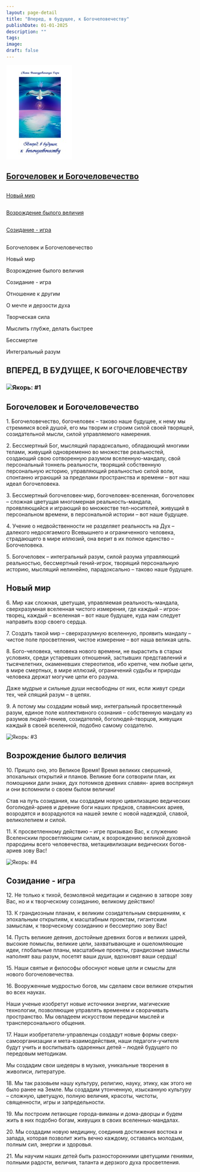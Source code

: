 ```yaml
---
layout: page-detail
title: "Вперед, в будущее, к Богочеловечеству"
publishDate: 01-01-2025
description: ""
tags:
image:
draft: false
---
```


![Вперед, в будущее, к Богочеловечеству](/upload/iblock/b8d/b8da8b16ae7c8507023e923e738f4cd8.jpg)

## 

## [Богочеловек и Богочеловечество](#1)

##   
[Новый мир](#2)

##   
[Возрождение былого величия](#3)

##   
[Созидание - игра](#4)

## 

  
 Богочеловек и Богочеловечество  
  
 Новый мир  
  
 Возрождение былого величия  
  
 Созидание - игра  
  
 Отношение к другим  
  
 О мечте и дерзости духа  
  
 Творческая сила  
  
 Мыслить глубже, делать быстрее  
  
 Бессмертие  
  
 Интегральный разум  
  
## 

## ВПЕРЕД, В БУДУЩЕЕ, К БОГОЧЕЛОВЕЧЕСТВУ

### ![](/bitrix/images/1.gif "Якорь: #1")  

## Богочеловек и Богочеловечество

 1\. Богочеловечество, богочеловек – таково наше будущее, к нему мы стремимся всей душой, его мы творим и строим силой своей творящей, созидательной мысли, силой управляемого намерения. 

 2\. Бессмертный Бог, мыслящий парадоксально, обладающий многими телами, живущий одновременно во множестве реальностей, создающий свою сотворенную разумом вселенную-мандалу, свой персональный тоннель реальности, творящий собственную персональную историю, управляющий реальностью силой воли, спонтанно играющий за пределами пространства и времени – вот наш идеал богочеловека. 

 3\. Бессмертный богочеловек-мир, богочеловек-вселенная, богочеловек – сложная цветущая многомерная реальность-мандала, проявляющийся и играющий во множестве тел-носителей, живущий в персональном времени, в персональной истории – вот наше будущее. 

 4\. Учение о недвойственности не разделяет реальность на Дух – далекого недосягаемого Всевышнего и ограниченного человека, страдающего в мире иллюзий, она верит в их полное единство – Богочеловека. 

 5\. Богочеловек – интегральный разум, силой разума управляющий реальностью, бессмертный гений-игрок, творящий персональную историю, мыслящий нелинейно, парадоксально – таково наше будущее. 

## Новый мир

 6\. Мир как сложная, цветущая, управляемая реальность-мандала, сверхразумная вселенная чистого измерения, где каждый – игрок-творец, каждый – вселенная – вот наше будущее, куда нам следует направить взор своего сердца. 

 7\. Создать такой мир – сверхразумную вселенную, проявить мандалу – чистое поле просветления, чистое измерение – вот наша великая цель. 

 8\. Бого-человека, человека нового времени, не вырастить в старых условиях, среди устаревших отношений, застывших представлений и тысячелетних, окаменевших стереотипов, ибо крепче, чем любые цепи, в мире смертных, в мире иллюзий, ограничений судьбы и природы человека держат могучие цепи его разума. 

 Даже мудрые и сильные души несвободны от них, если живут среди тех, чей спящий разум – в цепях. 

 9\. А потому мы создадим новый мир, интегральный просветленный разум, единое поле коллективного сознания – собственную мандалу из разумов людей-гениев, созидателей, боголюдей-творцов, живущих каждый в своей вселенной, подобно самому создателю. 

![](/bitrix/images/1.gif "Якорь: #3") 

## Возрождение былого величия

 10\. Пришло оно, это Великое Время! Время великих свершений, эпохальных открытий и планов. Великие боги сотворили план, их помощники дали знаки, дух потомков древних славян- ариев воспрянул и они вспомнили о своем былом величии! 

 Став на путь созидания, мы создадим новую цивилизацию ведических боголюдей-ариев и древние боги наших предков, славянских ариев, возродятся и возрадуются на нашей земле с новой надеждой, славой, великолепием и силой. 

 11\. К просветленному действию – игре призываю Вас, к служению Вселенским просветляющим силам, к возрождению великой духовной прародины всего человечества, метацивилизации ведических богов-ариев зову Вас! 

![](/bitrix/images/1.gif "Якорь: #4") 

## Созидание - игра

 12\. Не только к тихой, безмолвной медитации и сидению в затворе зову Вас, но и к творческому созиданию, великому действию! 

 13\. К грандиозным планам, к великим созидательным свершениям, к эпохальным открытиям, к масштабным проектам, гигантским замыслам, к творческому созиданию и бессмертию зову Вас! 

 14\. Пусть великие деяния, достойные древних богов и великих царей, высокие помыслы, великие цели, захватывающие и ошеломляющие идеи, глобальные планы, масштабные проекты, грандиозные замыслы наполнят ваш разум, посетят ваши души, вдохновят ваши сердца! 

 15\. Наши святые и философы обоснуют новые цели и смыслы для нового богочеловечества. 

 16\. Вооруженные мудростью богов, мы сделаем свои великие открытия во всех науках. 

 Наши ученые изобретут новые источники энергии, магические технологии, позволяющие управлять временем и сворачивать пространство. Мы овладеем искусством передачи мыслей и трансперсонального общения. 

 17\. Наши изобретатели-управленцы создадут новые формы сверх-самоорганизации и мета-взаимодействия, наши педагоги-учителя будут учить и воспитывать одаренных детей – людей будущего по передовым методикам. 

 Мы создадим свои шедевры в музыке, уникальные творения в живописи, литературе. 

 18\. Мы так разовьем нашу культуру, религию, науку, этику, как этого не было ранее на Земле. Мы создадим утонченную, изысканную культуру – сложную, цветущую, полную величия, красоты, чистоты, священности, игры и запредельности. 

 19\. Мы построим летающие города-виманы и дома-дворцы и будем жить в них подобно богам, живущих в своих вселенных-мандалах. 

 20\. Мы создадим новую медицину, соединив достижения востока и запада, которая позволит жить вечно каждому, оставаясь молодым, полным сил, энергии и здоровья. 

 21\. Мы научим наших детей быть разносторонними цветущими гениями, полными радости, величия, таланта и дерзкого духа просветления. 
